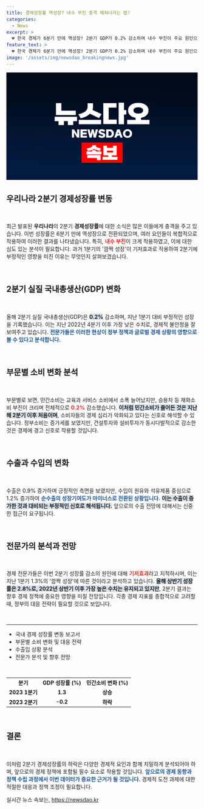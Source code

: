 ```yaml
---
title: 경제성장률 역성장? 내수 부진 충격 헤쳐나가는 법!
categories:
  - News
excerpt: >
  💔 한국 경제가 6분기 만에 역성장! 2분기 GDP가 0.2% 감소하며 내수 부진이 주요 원인으로 지목됐습니다. 소비 감소와 급감한 투자, 과연 향후 회복은 가능할까요? 클릭해서 자세한 내막을 알아보세요!
feature_text: >
  💔 한국 경제가 6분기 만에 역성장! 2분기 GDP가 0.2% 감소하며 내수 부진이 주요 원인으로 지목됐습니다. 소비 감소와 급감한 투자, 과연 향후 회복은 가능할까요? 클릭해서 자세한 내막을 알아보세요!
image: '/assets/img/newsdao_breakingnews.jpg'
---
```


<p><img src="/assets/img/newsdao_breakingnews.jpg" alt="cryptoinkorea 속보" /></p>

<h2 data-ke-size="size26">우리나라 2분기 경제성장률 변동</h2>

<p data-ke-size="size16">&nbsp;</p>

<p>최근 발표된 <b>우리나라</b>의 2분기 <b>경제성장률</b>에 대한 소식은 많은 이들에게 충격을 주고 있습니다. 이번 성장률은 6분기 만에 역성장으로 전환되었으며, 여러 요인들이 복합적으로 작용하여 이러한 결과를 나타냈습니다. 특히, <b><span style="color: #ee2323;">내수 부진</span></b>이 크게 작용하였고, 이에 대한 심도 있는 분석이 필요합니다. 과거 1분기의 '깜짝 성장'이 기저효과로 작용하여 2분기에 부정적인 영향을 미친 이유는 무엇인지 살펴보겠습니다.</p>

<p data-ke-size="size16">&nbsp;</p>

<h2 data-ke-size="size26">2분기 실질 국내총생산(GDP) 변화</h2>

<p data-ke-size="size16">&nbsp;</p>

<p>올해 2분기 실질 국내총생산(GDP)은 <b><span style="background-color: #21538527;">0.2%</span></b> 감소하며, 지난 1분기 대비 부정적인 성장을 기록했습니다. 이는 지난 2022년 4분기 이후 가장 낮은 수치로, 경제적 불안정을 잘 보여주고 있습니다. <b><span style="color: #1a5490;">전문가들은 이러한 현상이 정부 정책과 글로벌 경제 상황의 영향으로 볼 수 있다고 분석합니다.</span></b></p>

<p data-ke-size="size16">&nbsp;</p>

<h2 data-ke-size="size26">부문별 소비 변화 분석</h2>

<p data-ke-size="size16">&nbsp;</p>

<p>부문별로 보면, 민간소비는 교육과 서비스 소비에서 소폭 늘어났지만, 승용차 등 재화소비 부진이 크리며 전체적으로 <b><span style="color: #ee2323;">0.2%</span></b> 감소했습니다. <b><span style="background-color: #21538527;">이처럼 민간소비가 줄어든 것은 지난해 2분기 이후 처음이며</span></b>, 소비자들의 경제 심리가 악화되고 있다는 신호로 해석할 수 있습니다. 정부소비는 증가세를 보였지만, 건설투자와 설비투자가 동시다발적으로 감소한 것은 경제에 경고 신호로 작용할 것입니다.</p>

<p data-ke-size="size16">&nbsp;</p>

<h2 data-ke-size="size26">수출과 수입의 변화</h2>

<p data-ke-size="size16">&nbsp;</p>

<p>수출은 0.9% 증가하며 긍정적인 측면을 보였지만, 수입이 원유와 석유제품 중심으로 1.2% 증가하여 <b><span style="color: #1a5490;">순수출의 성장기여도가 마이너스로 전환된 상황입니다.</span></b> <b><span style="background-color: #21538527;">이는 수출이 증가한 것과 대비되는 부정적인 신호로 해석됩니다.</span></b> 앞으로의 수출 전망에 대해서는 신중한 접근이 요구됩니다.</p>

<p data-ke-size="size16">&nbsp;</p>

<h2 data-ke-size="size26">전문가의 분석과 전망</h2>

<p data-ke-size="size16">&nbsp;</p>

<p>경제 전문가들은 이번 2분기 성장률 감소의 원인에 대해 <b><span style="color: #ee2323;">기저효과</span></b>라고 지적하시며, 이는 지난 1분기 1.3%의 '깜짝 성장'에 따른 것이라고 분석하고 있습니다. <b><span style="background-color: #21538527;">올해 상반기 성장률은 2.8%로, 2022년 상반기 이후 가장 높은 수치는 유지되고 있지만</span></b>, 2분기 결과는 향후 경제 정책에 중요한 영향을 미칠 전망입니다. 각종 경제 지표를 종합적으로 고려할 때, 정부의 대응 전략이 필요할 것으로 보입니다.</p>

<p data-ke-size="size16">&nbsp;</p>

<hr>

<ul>
  <li>국내 경제 성장률 변동 보고서</li>
  <li>부문별 소비 변화 및 대응 전략</li>
  <li>수출입 상황 분석</li>
  <li>전문가 분석 및 향후 전망</li>
</ul>

<p data-ke-size="size16">&nbsp;</p>

<table style="width: 100%;">
  <tr>
    <td style="text-align: center; height: 17px;"><b>분기</b></td>
    <td style="text-align: center; height: 17px;"><b>GDP 성장률 (%)</b></td>
    <td style="text-align: center; height: 17px;"><b>민간소비 변화 (%)</b></td>
  </tr>
  <tr>
    <td style="text-align: center; height: 17px;"><b>2023 1분기</b></td>
    <td style="text-align: center; height: 17px;"><b>1.3</b></td>
    <td style="text-align: center; height: 17px;"><b>상승</b></td>
  </tr>
  <tr>
    <td style="text-align: center; height: 17px;"><b>2023 2분기</b></td>
    <td style="text-align: center; height: 17px;"><b>-0.2</b></td>
    <td style="text-align: center; height: 17px;"><b>하락</b></td>
  </tr>
</table>

<p data-ke-size="size16">&nbsp;</p>

<h2 data-ke-size="size26">결론</h2>

<p data-ke-size="size16">&nbsp;</p>

<p>이처럼 2분기 경제성장률의 하락은 다양한 경제적 요인과 함께 치밀하게 분석되어야 하며, 앞으로의 경제 정책에 포함될 필수 요소로 작용할 것입니다. <b><span style="color: #1a5490;">앞으로의 경제 동향과 정책 수립 과정에서 이번 데이터가 중요한 근거가 될 것입니다.</span></b> 경제적 도전 과제에 대한 적절한 대응과 정책 조정이 필요합니다.</p>
실시간 뉴스 속보는, <a href="https://newsdao.kr" rel="dofollow">https://newsdao.kr</a>


